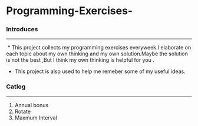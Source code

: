 # Programming-Exercises-


### Introduces
- - -
  * This project collects my programming exercises everyweek.I elaborate on each topic about my own thinking 
 and my own solution.Maybe the solution is not the best ,But I think my own thinking is helpful for you .
  * This project is also used to help me remeber some of my useful ideas.
     
    
### Catlog
- - -
1. Annual bonus
2. Rotate
3. Maxmum Interval
